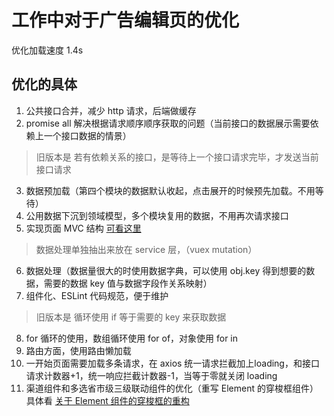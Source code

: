 # 工作中对于广告编辑页的优化

优化加载速度 1.4s

## 优化的具体
1. 公共接口合并，减少 http 请求，后端做缓存
2. promise all 解决根据请求顺序顺序获取的问题（当前接口的数据展示需要依赖上一个接口数据的情景）
> 旧版本是 若有依赖关系的接口，是等待上一个接口请求完毕，才发送当前接口请求
3. 数据预加载（第四个模块的数据默认收起，点击展开的时候预先加载。不用等待）
4. 公用数据下沉到领域模型，多个模块复用的数据，不用再次请求接口
5. 实现页面 MVC 结构 [可看这里](https://)
> 数据处理单独抽出来放在 service 层，（vuex mutation）
6. 数据处理（数据量很大的时使用数据字典，可以使用 obj.key 得到想要的数据，需要的数据 key 值与数据字段作关系映射）
7. 组件化、ESLint 代码规范，便于维护
> 旧版本是 循环使用 if 等于需要的 key 来获取数据 
8. for 循环的使用，数组循环使用 for of，对象使用 for in
9. 路由方面，使用路由懒加载
10. 一开始页面需要加载多条请求，在 axios 统一请求拦截加上loading，和接口请求计数器+1，统一响应拦截计数器-1，当等于零就关闭 loading
11. 渠道组件和多选省市级三级联动组件的优化（重写 Element 的穿梭框组件）具体看 [关于 Element 组件的穿梭框的重构](https://ainyi.com/#/57)
